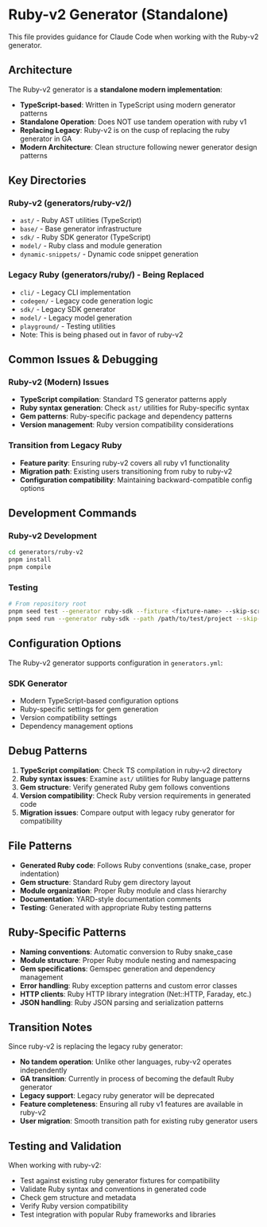 # Ruby-v2 Generator (Standalone)

This file provides guidance for Claude Code when working with the Ruby-v2 generator.

## Architecture

The Ruby-v2 generator is a **standalone modern implementation**:

- **TypeScript-based**: Written in TypeScript using modern generator patterns
- **Standalone Operation**: Does NOT use tandem operation with ruby v1
- **Replacing Legacy**: Ruby-v2 is on the cusp of replacing the ruby generator in GA
- **Modern Architecture**: Clean structure following newer generator design patterns

## Key Directories

### Ruby-v2 (generators/ruby-v2/)
- `ast/` - Ruby AST utilities (TypeScript)
- `base/` - Base generator infrastructure
- `sdk/` - Ruby SDK generator (TypeScript)
- `model/` - Ruby class and module generation
- `dynamic-snippets/` - Dynamic code snippet generation

### Legacy Ruby (generators/ruby/) - Being Replaced
- `cli/` - Legacy CLI implementation
- `codegen/` - Legacy code generation logic
- `sdk/` - Legacy SDK generator
- `model/` - Legacy model generation
- `playground/` - Testing utilities
- Note: This is being phased out in favor of ruby-v2

## Common Issues & Debugging

### Ruby-v2 (Modern) Issues
- **TypeScript compilation**: Standard TS generator patterns apply
- **Ruby syntax generation**: Check `ast/` utilities for Ruby-specific syntax
- **Gem patterns**: Ruby-specific package and dependency patterns
- **Version management**: Ruby version compatibility considerations

### Transition from Legacy Ruby
- **Feature parity**: Ensuring ruby-v2 covers all ruby v1 functionality
- **Migration path**: Existing users transitioning from ruby to ruby-v2
- **Configuration compatibility**: Maintaining backward-compatible config options

## Development Commands

### Ruby-v2 Development
```bash
cd generators/ruby-v2
pnpm install
pnpm compile
```

### Testing
```bash
# From repository root
pnpm seed test --generator ruby-sdk --fixture <fixture-name> --skip-scripts
pnpm seed run --generator ruby-sdk --path /path/to/test/project --skip-scripts
```

## Configuration Options

The Ruby-v2 generator supports configuration in `generators.yml`:

### SDK Generator
- Modern TypeScript-based configuration options
- Ruby-specific settings for gem generation
- Version compatibility settings
- Dependency management options

## Debug Patterns

1. **TypeScript compilation**: Check TS compilation in ruby-v2 directory
2. **Ruby syntax issues**: Examine `ast/` utilities for Ruby language patterns
3. **Gem structure**: Verify generated Ruby gem follows conventions
4. **Version compatibility**: Check Ruby version requirements in generated code
5. **Migration issues**: Compare output with legacy ruby generator for compatibility

## File Patterns

- **Generated Ruby code**: Follows Ruby conventions (snake_case, proper indentation)
- **Gem structure**: Standard Ruby gem directory layout
- **Module organization**: Proper Ruby module and class hierarchy
- **Documentation**: YARD-style documentation comments
- **Testing**: Generated with appropriate Ruby testing patterns

## Ruby-Specific Patterns

- **Naming conventions**: Automatic conversion to Ruby snake_case
- **Module structure**: Proper Ruby module nesting and namespacing
- **Gem specifications**: Gemspec generation and dependency management
- **Error handling**: Ruby exception patterns and custom error classes
- **HTTP clients**: Ruby HTTP library integration (Net::HTTP, Faraday, etc.)
- **JSON handling**: Ruby JSON parsing and serialization patterns

## Transition Notes

Since ruby-v2 is replacing the legacy ruby generator:
- **No tandem operation**: Unlike other languages, ruby-v2 operates independently
- **GA transition**: Currently in process of becoming the default Ruby generator
- **Legacy support**: Legacy ruby generator will be deprecated
- **Feature completeness**: Ensuring all ruby v1 features are available in ruby-v2
- **User migration**: Smooth transition path for existing ruby generator users

## Testing and Validation

When working with ruby-v2:
- Test against existing ruby generator fixtures for compatibility
- Validate Ruby syntax and conventions in generated code
- Check gem structure and metadata
- Verify Ruby version compatibility
- Test integration with popular Ruby frameworks and libraries